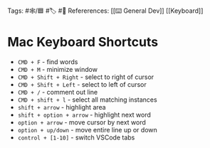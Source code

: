 Tags:  #🕸️/🟦 #🏷️ #📜️
Refererences: [[⌨️ General Dev]] [[Keyboard]] 

# Mac Keyboard Shortcuts

* `CMD + F` - find words
* `CMD + M` - minimize window
* `CMD + Shift + Right` - select to right of cursor
* `CMD + Shift + Left` - select to left of cursor
* `CMD + /` - comment out line
* `CMD + shift + l` - select all matching instances
* `shift + arrow` - highlight area
* `shift + option + arrow` - highlight next word
* `option + arrow` - move cursor by next word
* `option + up/down` - move entire line up or down
* `control + [1-10]` - switch VSCode tabs